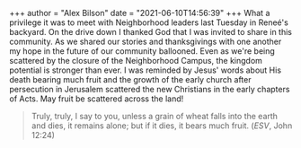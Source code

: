 +++
author = "Alex Bilson"
date = "2021-06-10T14:56:39"
+++
What a privilege it was to meet with Neighborhood leaders last Tuesday in Reneé's backyard.  On the drive down I thanked God that I was invited to share in this community. As we shared our stories and thanksgivings with one another my hope in the future of our community ballooned.  Even as we're being scattered by the closure of the Neighborhood Campus, the kingdom potential is stronger than ever. I was reminded by Jesus' words about His death bearing much fruit and the growth of the early church after persecution in Jerusalem scattered the new Christians in the early chapters of Acts.  May fruit be scattered across the land!

> Truly, truly, I say to you, unless a grain of wheat falls into the earth and dies, it remains alone; but if it dies, it bears much fruit. (_ESV_, John 12:24)
    